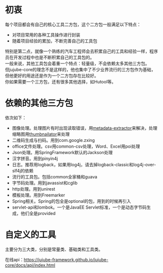 # 初衷
每个项目都会有自己的核心工具二方包，这个二方包一般满足以下特点：
- 对项目常用的各种工具操作进行封装  
- 随着项目经验的累加，不断完善自己的工具包  

特别是第二点，就像一个熟练的汽车工程师会去积累自己的工具和经验一样，程序员在开发过程中也是不断积累自己的工具包的。  
一般来说，其他工具包会着重一个特点：轻量级，不会依赖太多其他三方包。  
但jujube-core的理念不是这样的，他也集中了不少业界流行的三方包作为基础，但他更好的用途还是作为一个二方包存在比较好。  
你如果需要一个三方包，还有很多其他选择，如Hutool等。  

# 依赖的其他三方包
依次如下：
- 图像处理。处理图片有时出现读取错误，用[metadata-extractor](https://drewnoakes.com/code/exif/)来解决，处理缩略图用[thumbnailator](http://code.google.com/p/thumbnailator)来处理
- 二维码生成与扫码。用到com.google.zxing
- office文件处理。csv用common-csv处理，Word、Excel用poi处理
- Json处理。用SpringFramework默认的Jackson处理
- 汉字拼音。用到pinyin4j
- 日志。推荐用logback，如果用log4j，请去掉logback-classic和log4j-over-slf4j的依赖
- 流行的工具包。包括common全家桶和guava
- 字节码处理。用到javassist和cglib
- http处理。用到unirest
- 模板处理。用到Freemarker
- Spring相关。Spring的包全是optional的包，用到的时候再引入
- servlet-api和lombok。一个是JavaEE Servlet标准，一个是动态字节码生成，他们全是provided

# 自定义的工具
主要分为三大类，分别是常量类、基础类和工具类。

在线api：https://jujube-framework.github.io/jujube-core/docs/api/index.html


